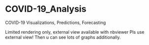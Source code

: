 # COVID-19_Analysis
COVID-19 Visualizations, Predictions, Forecasting

Limited rendering only, external view available with nbviewer
Pls use external view! Then u can see lots of graphs additionally.
